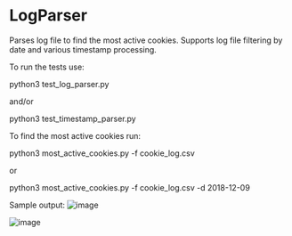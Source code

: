 # LogParser
Parses log file to find the most active cookies. Supports log file filtering by date and various timestamp processing.

To run the tests use:

python3 test_log_parser.py

and/or

python3 test_timestamp_parser.py

To find the most active cookies run:

python3 most_active_cookies.py -f cookie_log.csv

or 

python3 most_active_cookies.py -f cookie_log.csv -d 2018-12-09

Sample output:
![image](https://github.com/yahnyshc/LogParser/assets/143096926/313b2939-fb1f-469d-815d-16afd0251877)

![image](https://github.com/yahnyshc/LogParser/assets/143096926/4b51acd5-3181-4619-8233-1896bd715e9f)

